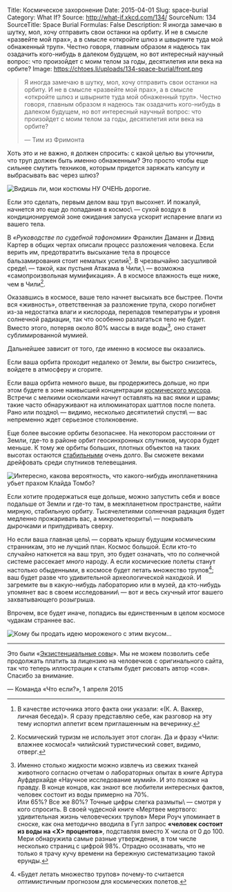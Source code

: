 Title: Космическое захоронение
Date: 2015-04-01
Slug: space-burial
Category: What If?
Source: http://what-if.xkcd.com/134/
SourceNum: 134
SourceTitle: Space Burial
Formulas: False
Description: Я иногда замечаю в шутку, мол, хочу отправить свои останки на орбиту. И не в смысле «развейте мой прах», а в смысле «откройте шлюз и швырните туда мой обнаженный труп». Честно говоря, главным образом я надеюсь так озадачить кого-нибудь в далеком будущем, но вот интересный научный вопрос: что произойдет с моим телом за годы, десятилетия или века на орбите?
Image: https://chtoes.li/uploads/134-space-burial/front.png

> Я иногда замечаю в шутку, мол, хочу отправить свои останки на орбиту. И не в смысле «развейте мой прах», а в смысле «откройте шлюз и швырните туда мой обнаженный труп». Честно говоря, главным образом я надеюсь так озадачить кого-нибудь в далеком будущем, но вот интересный научный вопрос: что произойдет с моим телом за годы, десятилетия или века на орбите?
>
> — Тим из Фримонта

Хоть это и не важно, я должен спросить: с какой целью вы уточнили, что труп должен быть именно обнаженным? Это просто чтобы еще сильнее смутить техников, которым придется заряжать капсулу и выбрасывать вас через шлюз?

![](/uploads/134-space-burial/naked_ru.png "Видишь ли, мои костюмы НУ ОЧЕНЬ дорогие.")

Если это сделать, первым делом ваш труп высохнет. И пожалуй, начнется это еще до попадания в космос\ — сухой воздух в кондиционируемой зоне ожидания запуска ускорит испарение влаги из вашего тела.

В *«Руководстве по судебной тафономии»* Франклин Даманн и Дэвид Картер в общих чертах описали процесс разложения человека. Если верить им, предотвратить высыхание тела в процессе бальзамирования стоит немалых усилий[^1]. В чрезвычайно засушливой среде\ — такой, как пустыня Атакама в Чили,\ — возможна «самопроизвольная мумификация». А в космосе влажность еще ниже, чем в Чили[^2].

[^1]: В качестве источника этого факта они указали: «(К. А. Ваккер, личная беседа)». Я сразу представляю себе, как разговор на эту тему испортил аппетит всем приглашенным на вечеринку.

[^2]: Космический туризм не использует этот слоган. Да и фразу «Чили: влажнее космоса!» чилийский туристический совет, видимо, отверг.

Оказавшись в космосе, ваше тело начнет высыхать все быстрее. Почти вся «живность», ответственная за разложение трупа, скоро погибнет из-за недостатка влаги и кислорода, перепадов температуры и уровня солнечной радиации, так что особенно разлагаться тело не будет. Вместо этого, потеряв около 80% массы в виде воды[^3], оно станет сублимированной мумией.

[^3]: Именно столько жидкости можно извлечь из свежих тканей животного согласно отчетам о лабораторных опытах в книге Артура Ауфдерхайде «Научное исследование мумий». И это похоже на правду. В конце концов, как знают все любители интересных фактов, человек состоит из воды примерно на 70%.<br>Или 65%? Все же 80%? Точные цифры слегка размыты\ — смотря у кого спросить. В своей чудесной книге «Мертвее мертвого: удивительная жизнь человеческих трупов» Мери Роуч упоминает в сноске, как она методично вводила в Гугл запрос **«человек состоит из воды на &lt;X> процентов»**, подставляя вместо X числа от 0 до 100. Мери обнаружила самые разные утверждения, в том числе несколько страниц с цифрой 98%. Отрадно осознавать, что не только я трачу кучу времени на бережную систематизацию такой ерунды.

Дальнейшее зависит от того, где именно в космосе вы оказались.

Если ваша орбита проходит недалеко от Земли, вы быстро снизитесь, войдете в атмосферу и сгорите.

Если ваша орбита немного выше, вы продержитесь дольше, но при этом будете в зоне наивысшей концентрации [космического мусора][1]. Встречи с мелкими осколками начнут оставлять на вас ямки и шрамы; такие часто обнаруживают на иллюминаторах шаттлов после полета. Рано или поздно\ — видимо, несколько десятилетий спустя\ — вас непременно ждет серьезное столкновение.

Еще более высокие орбиты безопаснее. На некотором расстоянии от Земли, где-то в районе орбит геосинхронных спутников, мусора будет меньше. К тому же орбиты больших, плотных объектов на таких высотах остаются [стабильными][2] очень долго. Вы сможете веками дрейфовать среди спутников телевещания.

![](/uploads/134-space-burial/hbo_ru.png "Интересно, какова вероятность, что какого-нибудь инопланетянина убьет прахом Клайда Томбо?")

Если хотите продержаться еще дольше, можно запустить себя и вовсе подальше от Земли и где-то там, в межпланетном пространстве, найти мирную, стабильную орбиту. Тысячелетиями солнечная радиация будет медленно прожаривать вас, а микрометеориты\ — покрывать дырочками и припудривать сверху.

Но если ваша главная цель\ — сорвать крышу будущим космическим странникам, это не лучший план. Космос большой. Если кто-то случайно наткнется на ваш труп, это будет означать, что по солнечной системе рассекает *много* народу. А если космические полеты станут настолько обыденными, в космосе будет летать множество трупов[^4]; ваш будет разве что удивительной археологической находкой. И загремите вы в какую-нибудь лабораторию или в музей, да кто-нибудь упомянет вас в своем исследовании\ — вот и весь скучный итог вашего захватывающего розыгрыша.

[^4]: «Будет летать множество трупов» почему-то считается *оптимистичным* прогнозом для космических полетов.

Впрочем, все будет иначе, попадись вы единственным в целом космосе чудакам страннее вас.

![](/uploads/134-space-burial/ice_ru.png "Кому бы продать идею мороженого с этим вкусом…")

[1]: http://commons.erau.edu/cgi/viewcontent.cgi?article=1000&context=stm "Лоретта Холл: «История космического мусора» (англ.)"

[2]: http://www.readcube.com/articles/10.1029%2F92JE00032?show_checkout=1 "Анализ орбитальных пертурбаций, воздействующих на объекты на орбитах вблизи Земной геосинхронной орбиты: ЖУРНАЛ ГЕОФИЗИЧЕСКИХ ИССЛЕДОВАНИЙ, том 97, выпуск E3, сс. 3845–3863, 25 марта 1992 (англ.)"

***

Это были «[Экзистенциальные совы][3]». Мы не можем позволить себе продолжать платить за лицензию на человечков с оригинального сайта, так что теперь иллюстрации к статьям будет рисовать автор «сов». Спасибо за внимание.

— Команда «Что если?», 1 апреля 2015

[3]: https://vk.com/existowls
